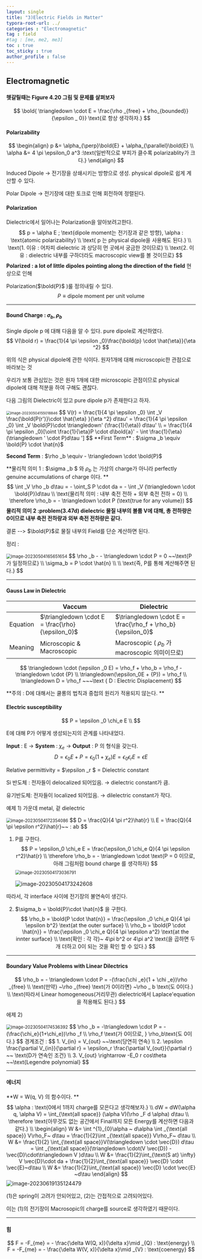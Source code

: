 ```yaml
---
layout: single
title: "3)Electric Fields in Matter"
typora-root-url: ../
categories : "Electromagnetic"
tag : field
#tag : [me, me2, me3]
toc : true
toc_sticky : true
author_profile : false
---
```

## Electromagnetic 

#### **헷갈릴때는 Figure 4.20 그림 및 문제를 살펴보자**

$$
\bold{ \triangledown \cdot E = \frac{\rho _{free} + \rho_{bounded}}{\epsilon _ 0}} \text{로 항상 생각하자.}
$$



#### Polarizability

$$
\begin{align}
p &= \alpha_{\perp}\bold{E} + \alpha_{\parallel}\bold{E}
\\
\alpha &= 4 \pi \epsilon_0 a^3 :\text{일반적으로 부피가 클수록 polarizablity가 크다.}
\end{align}
$$

Induced Dipole $\rightarrow$ 전기장을 상쇄시키는 방향으로 생성. physical dipole로 쉽게 계산할 수 있다.

Polar Dipole $\rightarrow$ 전기장에 대한 토크로 인해 회전하여 정렬된다.

#### Polarization

Dielectric에서 일어나는 Polarization을 알아보려고한다.
$$
p = \alpha E 
; \text{dipole moment는 전기장과 같은 방향}, \alpha : \text{atomic polarizability}
\\
\text{ p 는 physical dipole을 사용해도 된다.} 
\\ 
\text{1. 이유 : 어차피 dielectric 과 상당히 먼 곳에서 궁금한 것이므로}
\\
\text{2. 이유 : dielectric 내부를 구하더라도 macroscopic view를 볼 것이므로}
$$
**Polarized : a lot of little dipoles pointing along the direction of the field**  현상으로 인해 

Polarization($\bold{P}$ )룰  정의내릴 수 있다. 
$$
P \equiv \text{dipole moment per unit volume}
$$

---

#### Bound Charge : $\sigma_b , \rho_b$ 

Single dipole p 에 대해 다음을 알  수 있다. pure dipole로 계산하였다.
$$
V(\bold r) = \frac{1}{4 \pi \epsilon _0}\frac{\bold{p} \cdot \hat{\eta}}{\eta ^2}
$$

위의 식은 physical dipole에 관한 식이다. 원자1개에 대해 microscopic한 관점으로 바라보는 것

우리가 보통 관심있는 것은 원자 1개에 대한 microscopic 관점이므로 physical dipole에 대해 적분을 하여 구해도 괜찮다.

다음 그림의 Dielectric이 있고 pure dipole p가 존재한다고 하자.

<img src="/images/figure/image-20230504155018846.png" alt="image-20230504155018846" style="zoom:67%;" />
$$
V(r) = \frac{1}{4 \pi \epsilon _0} \int _V \frac{\bold{P(r')}\cdot \hat{\eta} }{\eta ^2} d\tau' = \frac{1}{4 \pi \epsilon _0} \int _V \bold{P}\cdot \triangledown' (\frac{1}{\eta}) d\tau'
\\
= \frac{1}{4 \pi \epsilon _0}[\oint \frac{1}{\eta}P \cdot d\bold{a}' - \int \frac{1}{\eta}(\triangledown ' \cdot P)d\tau ']
$$
**First Term** : $\sigma _b \equiv \bold{P} \cdot \hat{n}$ 

**Second Term** : $\rho _b \equiv - \triangledown \cdot \bold{P}$ 

**물리적 의미 1 : $\sigma _b $ 와 $\rho _b$ 는 가상의 charge가 아니라 perfectly genuine accumulations of charge 이다. ** 
$$
\int _V \rho _b d\tau = - \oint_S P \cdot da = - \int _V (\triangledown \cdot \bold{P})d\tau 
\\
\text{물리적 의미 : 내부 축전 전하 + 외부 축전 전하 = 0}
\\
\therefore \rho_b = - \triangledown \cdot P (\text{true for any volume})
$$
 **물리적 의미 2 :problem(3.47d) dielectric 물질 내부의 볼륨 V에 대해, 총 전하량은 0이므로 내부 축전 전하량과 외부 축전 전하량은 같다.**

결론 --> $\bold{P}$로 물질 내부의 Field를 단순 계산하면 된다.

정리 : 

<img src="/images/figure/image-20230504165651654.png" alt="image-20230504165651654" style="zoom:80%;" />
$$
\rho _b - - \triangledown \cdot P = 0 ~~\text{P가 일정하므로}
\\
\sigma_b = P \cdot \hat{n}
\\
\\
\text{즉, P를 통해 계산해주면 된다.}
$$

---

#### Gauss Law in Dielectric

|          | Vaccum                                            | Dielectric                                                   |
| -------- | ------------------------------------------------- | ------------------------------------------------------------ |
| Equation | $\triangledown \cdot E = \frac{\rho}{\epsilon_0}$ | $\triangledown \cdot E = \frac{\rho_f + \rho_b}{\epsilon_0}$ |
| Meaning  | Microscopic & Macroscopic                         | Macroscopic ( $\rho_b$ 가 macroscopic 의미이므로)            |

$$
\triangledown \cdot (\epsilon _0 E) = \rho_f + \rho_b = \rho_f - \triangledown \cdot {P}
\\
\triangledown(\epsilon_0E + {P}) = \rho_f 
\\
\triangledown D = \rho_f ~~~\text { D : Electric Displacement}
$$

**주의 : D에 대해서는 쿨롱의 법칙과 중첩의 원리가 적용되지 않는다. **

#### Electric susceptibility

$$
P = \epsilon _0 \chi_e E
\\
$$

E에 대해 P가 어떻게 생성되는지의 관계를 나타내었다.

**Input** : E $\rightarrow$ **System** : $\chi_e$ $\rightarrow$ **Output** : P 의 형식을 갖는다.
$$
D = \epsilon_0 E + P = \epsilon_0 (1+\chi_e)E = \epsilon_0\epsilon_rE = \epsilon E
$$

Relative permittivity = $\epsilon _r $ = Dielectric constant

Si 반도체 : 전자들이 delocalized 되어있음. $\rightarrow$ dielectric constant가 큼. 

유기반도체: 전자들이 localized 되어있음. $\rightarrow$ dilelectric constant가 작다.

예제 1) 가운데 metal, 겉 dielectric

<img src="/images/figure/image-20230504172354086.png" alt="image-20230504172354086" style="zoom:80%;" />
$$
D = \frac{Q}{4 \pi r^2}\hat{r}
\\
E = \frac{Q}{4 \pi \epsilon r^2}\hat{r}~~ : a<r<b
\\
E= \frac{Q}{4 \pi \epsilon_0 r^2} \hat{r}~~ : r>b
$$

1) P를 구한다.
   $$
   P = \epsilon_0 \chi_e E = \frac{\epsilon_0 \chi_e Q}{4 \pi \epsilon r^2}\hat{r}
   \\
   \therefore \rho_b = - \triangledown \cdot \text{P = 0 이므로, 아래 그림처럼 bound charge 를 생각하자}
   $$
   <img src="/images/figure/image-20230504173036791.png" alt="image-20230504173036791" style="zoom:80%;" />

   <img src="/images/figure/image-20230504173242608.png" alt="image-20230504173242608" />

따라서, 각 interface 사이에 전기장의 불연속이 생긴다.

2. $\sigma_b = \bold{P}\cdot \hat{n}$ 을 구한다.
   $$
   \rho_b = \bold{P \cdot \hat{n}} = \frac{\epsilon _0 \chi_e Q}{4 \pi \epsilon b^2} \text{at the outer surface}
   \\
   \rho_b = \bold{P \cdot \hat{n}} = \frac{\epsilon _0 \chi_e Q}{4 \pi \epsilon a^2} \text{at the innter surface}
   \\
   \text{확인 : 각 각}~ 4\pi b^2 or 4\pi a^2 \text{을 곱하면 두개 더하고 0이 되는 것을 확인 할 수 있다.}
   $$

---

#### Boundary Value Problems with Linear Dilectrics

$$
\rho_b = - \triangledown \cdot P = -(\frac{\chi _e}{1 + \chi _e})\rho _{free}
\\
\text{만약} ~\rho _{free} \text{가 0이라면} ~\rho _ b \text{도 0이다.}
\\
\text{따라서 Linear homogeneous(거리무관) dielectric에서 Laplace'equation을 적용해도 된다.}
$$



에제 2)

<img src="/images/figure/image-20230504174536392.png" alt="image-20230504174536392" style="zoom:80%;" />
$$
\rho _b = -\triangledown \cdot P = -(\frac{\chi_e}{1+\chi_e})\rho _f
\\
\rho_f \text{가 0이므로, } \rho_b\text{도 0이다.}
$$
  경계조건 : 
$$
1. V_{in} = V_{out} ~~\text{당연히 연속}
\\
2. \epsilon \frac{\partial V_{in}}{\partial r} = \epsilon_r \frac{\partial V_{out}}{\partial r} ~~ \text{D가 연속인 조건}
\\
3. V_{out} \rightarrow -E_0 r cos\theta ~~\text{Legendre polynomial}
$$

---

#### 에너지 

**W = W(q, V) 의 함수이다. **
$$
\alpha : \text{0에서 1까지 charge를 모은다고 생각해보자.}
\\
dW = dW(\alpha q, \alpha V) = \int_{\text{all space}} (\alpha V)(\rho _F d \alpha) d\tau 
\\
\therefore \text{아무것도 없는 공간에서 Final까지 모든 Energy를 계산하면 다음과 같다.}
\\
\begin{align}
W &= \int ^{1}_{0}\alpha ~ d\alpha  \int _{\text{all space}} V\rho_F~ d\tau = \frac{1}{2}\int _{\text{all space}} V\rho_F~ d\tau
\\
W &= \frac{1}{2} \int_{\text{all space}}V(\triangledown \cdot \vec{D}) d\tau = \int _{\text{all space}}(\triangledown \cdot(V \vec{D}) - \vec{D}\cdot\triangledown V )d\tau
\\
W &= \frac{1}{2}\int_{\text{S at} \infty} V \vec{D}\cdot da + \frac{1}{2}\int_{\text{all space}} \vec{D} \cdot \vec{E}~d\tau
\\
W &= \frac{1}{2}\int_{\text{all space}} \vec{D} \cdot \vec{E} ~d\tau
\end{align}
$$
<img src="/images/figure/image-20230619135124479.png" alt="image-20230619135124479" />

(1)은 spring이 고려가 안되어있고, (2)는 간접적으로 고려되어있다.

이는 (1)의 전기장이 Macrosopic의 charge를 source로 생각하였기 때문이다.

---

#### 힘

$$
F = -F_{me} = - \frac{\delta W(Q, x)}{\delta x}\mid _{Q}  : \text{energy}
\\
F = -F_{me} = - \frac{\delta W(V, x)}{\delta x}\mid _{V} : \text{coenergy}
$$

